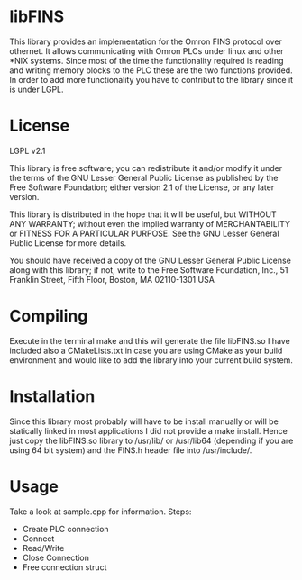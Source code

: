 libFINS
=======

This library provides an implementation for the Omron FINS protocol over
othernet. It allows communicating with Omron PLCs under linux and other
*NIX systems. Since most of the time the functionality required is
reading and writing memory blocks to the PLC these are the two functions
provided. In order to add more functionality you have to contribut to the
library since it is under LGPL.

License
=======

LGPL v2.1

This library is free software; you can redistribute it and/or
modify it under the terms of the GNU Lesser General Public
License as published by the Free Software Foundation; either
version 2.1 of the License, or any later version.

This library is distributed in the hope that it will be useful,
but WITHOUT ANY WARRANTY; without even the implied warranty of
MERCHANTABILITY or FITNESS FOR A PARTICULAR PURPOSE.  See the GNU
Lesser General Public License for more details.

You should have received a copy of the GNU Lesser General Public
License along with this library; if not, write to the Free Software
Foundation, Inc., 51 Franklin Street, Fifth Floor, Boston,
MA  02110-1301  USA

Compiling
=======

Execute in the terminal make and this will generate the file libFINS.so
I have included also a CMakeLists.txt in case you are using CMake as your
build environment and would like to add the library into your current
build system.

Installation
=======

Since this library most probably will have to be install manually
or will be statically linked in most applications I did not provide
a make install. Hence just copy the libFINS.so library to /usr/lib/
or /usr/lib64 (depending if you are using 64 bit system) and the FINS.h
header file into /usr/include/.

Usage
=======

Take a look at sample.cpp for information.
Steps:
* Create PLC connection
* Connect
* Read/Write
* Close Connection
* Free connection struct

